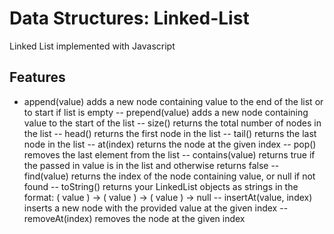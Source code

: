 # Data Structures: Linked-List
Linked List implemented with Javascript

## Features

* append(value) adds a new node containing value to the end of the list or to start if list is empty
-- prepend(value) adds a new node containing value to the start of the list
-- size() returns the total number of nodes in the list
-- head() returns the first node in the list
-- tail() returns the last node in the list
-- at(index) returns the node at the given index
-- pop() removes the last element from the list
-- contains(value) returns true if the passed in value is in the list and otherwise returns false
-- find(value) returns the index of the node containing value, or null if not found
-- toString() returns your LinkedList objects as strings in the format: ( value ) -> ( value ) -> ( value ) -> null
-- insertAt(value, index) inserts a new node with the provided value at the given index
-- removeAt(index) removes the node at the given index
